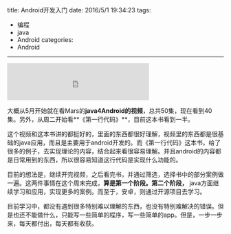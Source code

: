 title: Android开发入门
date: 2016/5/1 19:34:23
tags:
- 编程
- java
- Android
categories:
- Android
---

<iframe frameborder="no" border="0" marginwidth="0" marginheight="0" width=330 height=86 src="http://music.163.com/outchain/player?type=2&id=5041667&auto=1&height=66"></iframe>

大概从5月开始就在看Mars的**java4Android的视频**，总共50集，现在看到40集。另外，从周二开始看**《第一行代码》**，目前这本书看到一半。

<!-- more -->

这个视频和这本书讲的都挺好的，里面的东西都很好理解，视频里的东西都是很基础的java应用，而且是主要用于android开发的。而《第一行代码》这本书，给了很多的例子，去实现理论的内容，结合起来看很容易理解。并且android的内容都是日常用到的东西，所以很容易知道这行代码是实现什么功能的。

目前的想法是，继续开完视频，之后看完书，并通过筛选，选择书中的部分案例做一遍。这两件事情在这个周末完成，**算是第一个阶段。第二个阶段，** java方面继续学习和应用，实现更多的案例。而至于，安卓，则通过开源项目去学习。

目前学习中，都没有遇到很多特别难以理解的东西，也没有特别难解决的错误。但是也还不能做什么，只能写一些简单的程序，写一些简单的app。但是，一步一步来，每天都付出，每天都有收获。
